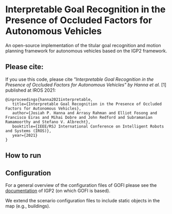 # Interpretable Goal Recognition in the Presence of Occluded Factors for Autonomous Vehicles

An open-source implementation of the titular goal recognition and motion planning framework for autonomous vehicles based on the IGP2 framework.

## Please cite:
If you use this code, please cite
*"Interpretable Goal Recognition in the Presence of Occluded Factors for Autonomous Vehicles"
by Hanna et al.* [1] published at IROS 2021:

```
@inproceedings{hanna2021interpretable,
   title={Interpretable Goal Recognition in the Presence of Occluded Factors for Autonomous Vehicles},
   author={Josiah P. Hanna and Arrasy Rahman and Elliot Fosong and Francisco Eiras and Mihai Dobre and John Redford and Subramanian Ramamoorthy and Stefano V. Albrecht},
   booktitle={IEEE/RSJ International Conference on Intelligent Robots and Systems (IROS)},
   year={2021}
}
```

## How to run

## Configuration
For a general overview of the configuration files of GOFI please see the [documentation](https://uoe-agents.github.io/IGP2/configuration_file.html) of IGP2 (on which GOFI is based). 

We extend the scenario configuration files to include static objects in the map (e.g., buildings).